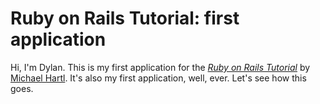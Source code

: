 # Ruby on Rails Tutorial: first application

Hi, I'm Dylan. This is my first application for the
[*Ruby on Rails Tutorial*](http://railstutorial.org/)
by [Michael Hartl](http://michaelhartl.com/). It's also my first application, well, ever. Let's see how this goes.
